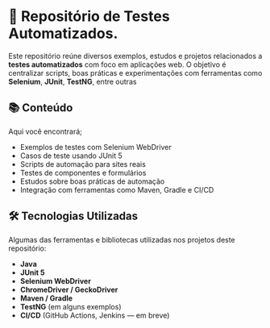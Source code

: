 # 🧪 Repositório de Testes Automatizados.

Este repositório reúne diversos exemplos, estudos e projetos relacionados a **testes automatizados** com foco em aplicações web. O objetivo é centralizar scripts, boas práticas e experimentações com ferramentas como **Selenium**, **JUnit**, **TestNG**, entre outras

## 📚 Conteúdo

Aqui você encontrará;

- Exemplos de testes com Selenium WebDriver
- Casos de teste usando JUnit 5
- Scripts de automação para sites reais
- Testes de componentes e formulários
- Estudos sobre boas práticas de automação
- Integração com ferramentas como Maven, Gradle e CI/CD

## 🛠️ Tecnologias Utilizadas

Algumas das ferramentas e bibliotecas utilizadas nos projetos deste repositório:

- **Java**
- **JUnit 5**
- **Selenium WebDriver**
- **ChromeDriver / GeckoDriver**
- **Maven / Gradle**
- **TestNG** (em alguns exemplos)
- **CI/CD** (GitHub Actions, Jenkins — em breve)


